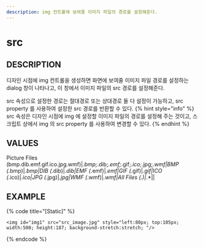 ```yaml
---
description: img 컨트롤에 보여줄 이미지 파일의 경로를 설정해준다.
---
```


# src

## DESCRIPTION

디자인 시점에 img 컨트롤을 생성하면 화면에 보여줄 이미지 파일 경로를 설정하는 dialog 창이 나타나고, 이 창에서 이미지 파일의 src 경로를 설정해준다.

src 속성으로 설정한 경로는 절대경로 또는 상대경로 둘 다 설정이 가능하고, src property 를 사용하여 설정한 src 경로를 반환할 수 있다.
{% hint style="info" %}
src 속성은 디자인 시점에 img 에 설정할 이미지 파일의 경로를 설정해 주는 것이고, 스크립트 상에서 img 의 src property 를 사용하여 변경할 수 있다. 
{% endhint %}
## VALUES

Picture Files (bmp.dib.emf.gif.ico.jpg.wmf)|*.bmp;*.dib;*.emf;*.gif;*.ico;*.jpg;*.wmf|BMP (*.bmp)|*.bmp|DIB (*.dib)|*.dib|EMF (*.emf)|*.emf|GIF (*.gif)|*.gif|ICO (*.ico)|*.ico|JPG (*.jpg)|*.jpg|WMF (*.wmf)|*.wmf|All Files (*.*)|*.*||

## EXAMPLE

{% code title="\[Static\]" %}
```markup
<img id="img1" src="src_image.jpg" style="left:80px; top:105px; width:500; height:187; background-stretch:stretch; "/> 
```
{% endcode %}
